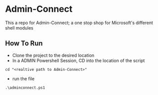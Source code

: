 # Admin-Connect
This a repo for Admin-Connect; a one stop shop for Microsoft's different shell modules

## How To Run
- Clone the project to the desired location
- In a ADMIN Powershell Session, CD into the location of the script
```
cd "<realtive path to Admin-Connect>"
```
- run the file
```
.\adminconnect.ps1
```
